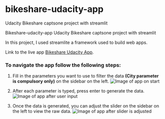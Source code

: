 # bikeshare-udacity-app
Udacity Bikeshare captsone project with streamlit

Bikeshare-udacity-app
Udacity Bikeshare captsone project with streamlit

In this project, I used streamlite a framework used to build web apps.

Link to the live app [Bikeshare Udacity App](https://bikeshare-udacity-app.herokuapp.com/).

### To navigate the app follow the following steps:
1. Fill in the parameters you want to use to filter the data **(City parameter is compulsory only)** on the sidebar on the left.
![Image of app on start](https://github.com/EkeneFidel/bikeshare-udacity-app.git/blob/master/img1.png?raw=true)

2. After each parameter is typed, press enter to generate the data.
![Image of app after user input](https://github.com/EkeneFidel/bikeshare-udacity-app.git/blob/master/img2.png?raw=true)

3. Once the data is generated, you can adjust the slider on the sidebar on the left to view the raw data.
![Image of app after slider is adjusted](https://github.com/EkeneFidel/bikeshare-udacity-app.git/blob/master/img3.png?raw=true)
